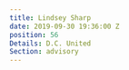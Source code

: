 ```yaml
---
title: Lindsey Sharp
date: 2019-09-30 19:36:00 Z
position: 56
Details: D.C. United
Section: advisory
---
```


